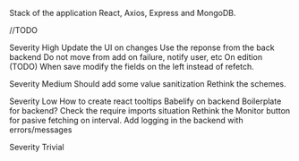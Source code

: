Stack of the application
React, Axios, Express and MongoDB.

//TODO

Severity High
    Update the UI on changes
    Use the reponse from the back backend
        Do not move from add on failure, notify user, etc
    On edition (TODO)
        When save modify the fields on the left instead of refetch.

Severity Medium
    Should add some value sanitization 
    Rethink the schemes.

Severity Low
    How to create react tooltips
    Babelify on backend
        Boilerplate for backend?
        Check the require imports situation
    Rethink the Monitor button for pasive fetching on interval.
    Add logging in the backend with errors/messages

Severity Trivial